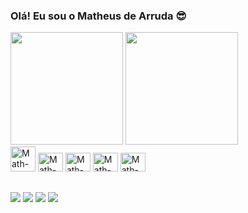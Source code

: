 ### Olá! Eu sou o Matheus de Arruda 😎

<div>
<img height="180em" src="https://github-readme-stats.vercel.app/api?username=XPMatth&show_icons=true&theme=tokyonight"/>
<img height="180em" src="https://github-readme-stats.vercel.app/api/top-langs/?username=XPMatth&langs_count=8&theme=tokyonight"/>
</div>

<div>
  <img aligh="center" alt="Math-html" height="40" width="40" src="https://cdn.jsdelivr.net/gh/devicons/devicon/icons/html5/html5-original-wordmark.svg" > 
  <img aligh="center" alt="Math-html" height="30" width="40" src="https://cdn.jsdelivr.net/gh/devicons/devicon/icons/css3/css3-original.svg">
  <img aligh="center" alt="Math-html" height="30" width="40" src="https://cdn.jsdelivr.net/gh/devicons/devicon/icons/javascript/javascript-original.svg">
  <img aligh="center" alt="Math-html" height="30" width="40" src="https://cdn.jsdelivr.net/gh/devicons/devicon/icons/react/react-original.svg">
  <img aligh="center" alt="Math-html" height="30" width="40" src="https://cdn.jsdelivr.net/gh/devicons/devicon/icons/git/git-original.svg">
</div>   

##
<div>
  <a href="mailto:matheus.arruda@unemat.br" target="_blank"><img src="https://img.shields.io/badge/Gmail-D14836?style=for-the-badge&logo=gmail&logoColor=white" target="_blank"></a>
  <a href="https://www.instagram.com/xpmatth" target="_blank"><img src="https://img.shields.io/badge/Instagram-E4405F?style=for-the-badge&logo=instagram&logoColor=white" target="_blank"></a>
  <a href="https://www.linkedin.com/in/matheus-de-arruda-3180ab281/" target="_blank"><img src="https://img.shields.io/badge/LinkedIn-0077B5?style=for-the-badge&logo=linkedin&logoColor=white" target="_blank"></a>
  <a href="" target="_blank"><img src="https://img.shields.io/badge/Discord-7289DA?style=for-the-badge&logo=discord&logoColor=white" target="_blank"></a>
</div>
